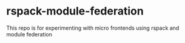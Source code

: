 # rspack-module-federation
This repo is for experimenting with micro frontends using rspack and module federation
